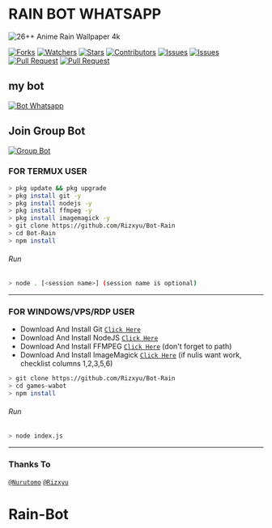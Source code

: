 # RAIN BOT WHATSAPP

![26++ Anime Rain Wallpaper 4k](https://user-images.githubusercontent.com/88314302/131470544-d1ae64d2-b0e3-40cb-a0ea-7a26a073b5d1.jpeg)

<a href="https://github.com/Rizxyu/Bot-Rain/network/members"><img title="Forks" src="https://img.shields.io/github/forks/Rizxyu/Bot-Rain?label=Forks&color=blue&style=flat-square"></a>
<a href="https://github.com/Rizxyu/Bot-Rain/watchers"><img title="Watchers" src="https://img.shields.io/github/watchers/Rizxyu/Bot-Rain?label=Watchers&color=green&style=flat-square"></a>
<a href="https://github.com/Rizxyu/Bot-Rain/stargazers"><img title="Stars" src="https://img.shields.io/github/stars/Rizxyu/Bot-Rain?label=Stars&color=yellow&style=flat-square"></a>
<a href="https://github.com/Rizxyu/Bot-Rain/graphs/contributors"><img title="Contributors" src="https://img.shields.io/github/contributors/Rizxyu/Bot-Rain?label=Contributors&color=blue&style=flat-square"></a>
<a href="https://github.com/Rizxyu/Bot-Rain/issues"><img title="Issues" src="https://img.shields.io/github/issues/Rizxyu/Bot-Rain?label=Issues&color=success&style=flat-square"></a>
<a href="https://github.com/Rizxyu/Bot-Rain/issues?q=is%3Aissue+is%3Aclosed"><img title="Issues" src="https://img.shields.io/github/issues-closed/Rizxyu/Bot-Rain?label=Issues&color=red&style=flat-square"></a>
<a href="https://github.com/Rizxyu/Bot-Rain/pulls"><img title="Pull Request" src="https://img.shields.io/github/issues-pr/Rizxyu/Bot-Rain?label=PullRequest&color=success&style=flat-square"></a>
<a href="https://github.com/Rizxyu/Bot-Rain/pulls?q=is%3Apr+is%3Aclosed"><img title="Pull Request" src="https://img.shields.io/github/issues-pr-closed/Rizxyu/Bot-Rain?label=PullRequest&color=red&style=flat-square"></a>
## my bot
[![Bot Whatsapp](https://img.shields.io/badge/WhatsApp%20Group-25D366?style=for-the-badge&logo=whatsapp&logoColor=white)](https://wa.me/62823283033321)

## Join Group Bot
[![Group Bot](https://img.shields.io/badge/WhatsApp%20Group-25D366?style=for-the-badge&logo=whatsapp&logoColor=white)](https://chat.whatsapp.com/Lb4Emjih98rBiCZiZoS2eM)

### FOR TERMUX USER
```bash
> pkg update && pkg upgrade
> pkg install git -y
> pkg install nodejs -y
> pkg install ffmpeg -y
> pkg install imagemagick -y
> git clone https://github.com/Rizxyu/Bot-Rain
> cd Bot-Rain
> npm install
```
###### Run
```bash
> node . [<session name>] (session name is optional)
```

---------

### FOR WINDOWS/VPS/RDP USER
* Download And Install Git [`Click Here`](https://git-scm.com/downloads) <br>
* Download And Install NodeJS [`Click Here`](https://nodejs.org/en/download) <br>
* Download And Install FFMPEG [`Click Here`](https://ffmpeg.org/download.html) (don't forget to path) 
* Download And Install ImageMagick [`Click Here`](https://imagemagick.org/script/download.php) (if nulis want work,  checklist columns 1,2,3,5,6) 
```bash
> git clone https://github.com/Rizxyu/Bot-Rain
> cd games-wabot
> npm install
```
###### Run
```bash
> node index.js
```
--------------

### Thanks To 
[`@Nurutomo`](https://github.com/Nurutomo)
[`@Rizxyu`](https://github.com/Rizxyu)
# Rain-Bot
